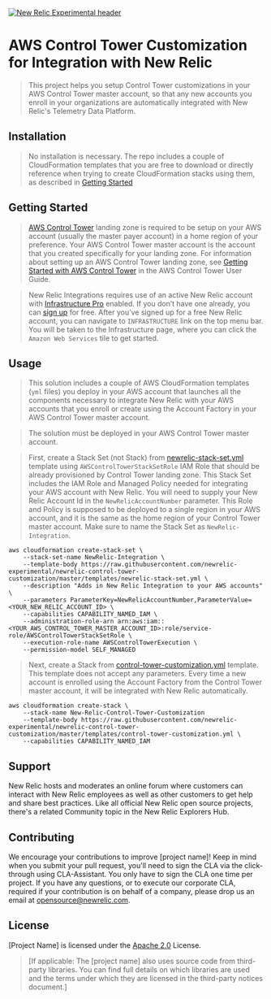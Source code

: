 [![New Relic Experimental header](https://github.com/newrelic/opensource-website/raw/master/src/images/categories/Experimental.png)](https://opensource.newrelic.com/oss-category/#new-relic-experimental)

# AWS Control Tower Customization for Integration with New Relic

> This project helps you setup Control Tower customizations in your AWS Control Tower master account, so that any new accounts you enroll in your organizations are automatically integrated with New Relic's Telemetry Data Platform.

## Installation

> No installation is necessary. The repo includes a couple of CloudFormation templates that you are free to download or directly reference when trying to create CloudFormation stacks using them, as described in [Getting Started](#Getting-Started)

## Getting Started
> [AWS Control Tower](https://aws.amazon.com/controltower/) landing zone is required to be setup on your AWS account (usually the master payer account) in a home region of your preference. Your AWS Control Tower master account is the account that you created specifically for your landing zone. For information about setting up an AWS Control Tower landing zone, see [Getting Started with AWS Control Tower](https://docs.aws.amazon.com/controltower/latest/userguide/getting-started-with-control-tower.html) in the AWS Control Tower User Guide.

> New Relic Integrations requires use of an active New Relic account with [Infrastructure Pro](https://newrelic.com/products/infrastructure/pricing) enabled.  If you don’t have one already, you can [sign up](https://newrelic.com/signup/?trial=infrastructure) for free. After you’ve signed up for a free New Relic account, you can navigate to `INFRASTRUCTURE` link on the top menu bar. You will be taken to the Infrastructure page, where you can click the `Amazon Web Services` tile to get started.

## Usage
> This solution includes a couple of AWS CloudFormation templates (`yml` files) you deploy in your AWS account that launches all the components necessary to integrate New Relic with your AWS accounts that you enroll or create using the Account Factory in your AWS Control Tower master account.

> The solution must be deployed in your AWS Control Tower master account.

> First, create a Stack Set (not Stack) from [newrelic-stack-set.yml](templates/newrelic-stack-set.yml) template using `AWSControlTowerStackSetRole` IAM Role that should be already provisioned by Control Tower landing zone. This Stack Set includes the IAM Role and Managed Policy needed for integrating your AWS account with New Relic. You will need to supply your New Relic Account Id in the `NewRelicAccountNumber` parameter. This Role and Policy is supposed to be deployed to a single region in your AWS account, and it is the same as the home region of your Control Tower master account. Make sure to name the  Stack Set as `NewRelic-Integration`.

```
aws cloudformation create-stack-set \
    --stack-set-name NewRelic-Integration \
    --template-body https://raw.githubusercontent.com/newrelic-experimental/newrelic-control-tower-customization/master/templates/newrelic-stack-set.yml \
    --description "Adds in New Relic Integration to your AWS accounts" \
    --parameters ParameterKey=NewRelicAccountNumber,ParameterValue=<YOUR_NEW_RELIC_ACCOUNT_ID> \
    --capabilities CAPABILITY_NAMED_IAM \
    --administration-role-arn arn:aws:iam::<YOUR_AWS_CONTROL_TOWER_MASTER_ACCOUNT_ID>:role/service-role/AWSControlTowerStackSetRole \
    --execution-role-name AWSControlTowerExecution \
    --permission-model SELF_MANAGED
```

> Next, create a Stack from [control-tower-customization.yml](templates/control-tower-customization.yml) template. This template does not accept any parameters. Every time a new account is enrolled using the Account Factory from the Control Tower master account, it will be integrated with New Relic automatically.

```
aws cloudformation create-stack \
    --stack-name New-Relic-Control-Tower-Customization 
    --template-body https://raw.githubusercontent.com/newrelic-experimental/newrelic-control-tower-customization/master/templates/control-tower-customization.yml \
    --capabilities CAPABILITY_NAMED_IAM
```

## Support

New Relic hosts and moderates an online forum where customers can interact with New Relic employees as well as other customers to get help and share best practices. Like all official New Relic open source projects, there's a related Community topic in the New Relic Explorers Hub.

## Contributing
We encourage your contributions to improve [project name]! Keep in mind when you submit your pull request, you'll need to sign the CLA via the click-through using CLA-Assistant. You only have to sign the CLA one time per project.
If you have any questions, or to execute our corporate CLA, required if your contribution is on behalf of a company,  please drop us an email at opensource@newrelic.com.

## License
[Project Name] is licensed under the [Apache 2.0](http://apache.org/licenses/LICENSE-2.0.txt) License.
>[If applicable: The [project name] also uses source code from third-party libraries. You can find full details on which libraries are used and the terms under which they are licensed in the third-party notices document.]
